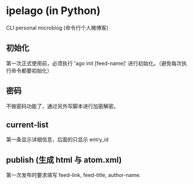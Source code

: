 # ipelago (in Python)

CLI personal microblog (命令行个人微博客)


## 初始化

第一次正式使用前，必须执行 'ago init [feed-name]' 进行初始化。（避免每次执行命令都要初始化）

## 密码

不做密码功能了，通过另外写脚本进行加密解密。

## current-list

第一条显示详细信息，后面的只显示 entry_id

## publish (生成 html 与 atom.xml)

第一次发布时要求填写 feed-link, feed-title, author-name.

